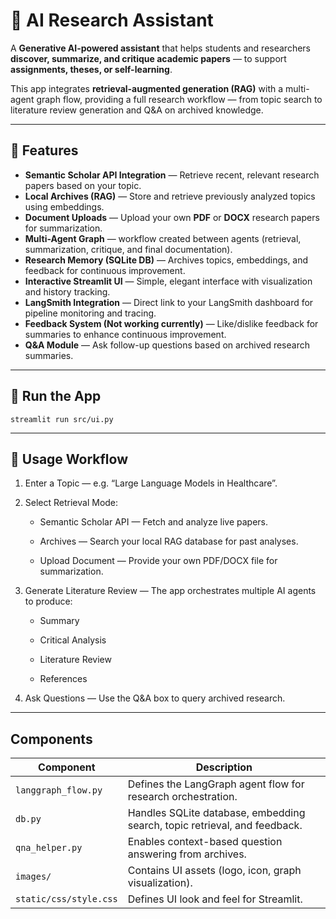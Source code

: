 # 🧠 AI Research Assistant

A **Generative AI-powered assistant** that helps students and researchers **discover, summarize, and critique academic papers** — to support **assignments, theses, or self-learning**.

This app integrates **retrieval-augmented generation (RAG)** with a multi-agent graph flow, providing a full research workflow — from topic search to literature review generation and Q&A on archived knowledge.

---

## 🚀 Features

- **Semantic Scholar API Integration** — Retrieve recent, relevant research papers based on your topic.  
- **Local Archives (RAG)** — Store and retrieve previously analyzed topics using embeddings.  
- **Document Uploads** — Upload your own **PDF** or **DOCX** research papers for summarization.  
- **Multi-Agent Graph** — workflow created between agents (retrieval, summarization, critique, and final documentation).  
- **Research Memory (SQLite DB)** — Archives topics, embeddings, and feedback for continuous improvement.  
- **Interactive Streamlit UI** — Simple, elegant interface with visualization and history tracking.  
- **LangSmith Integration** — Direct link to your LangSmith dashboard for pipeline monitoring and tracing.  
- **Feedback System (Not working currently)** — Like/dislike feedback for summaries to enhance continuous improvement.  
- **Q&A Module** — Ask follow-up questions based on archived research summaries.

---

## 🧪 Run the App

`streamlit run src/ui.py`

---

## 🦉 Usage Workflow

1. Enter a Topic — e.g. “Large Language Models in Healthcare”.

2. Select Retrieval Mode:

    - Semantic Scholar API — Fetch and analyze live papers.

    - Archives — Search your local RAG database for past analyses.

    - Upload Document — Provide your own PDF/DOCX file for summarization.

3. Generate Literature Review — The app orchestrates multiple AI agents to produce:

    - Summary

    - Critical Analysis

    - Literature Review

    - References

4. Ask Questions — Use the Q&A box to query archived research.

---

## Components

| Component | Description |
|------------|-------------|
| `langgraph_flow.py` | Defines the LangGraph agent flow for research orchestration. |
| `db.py` | Handles SQLite database, embedding search, topic retrieval, and feedback. |
| `qna_helper.py` | Enables context-based question answering from archives. |
| `images/` | Contains UI assets (logo, icon, graph visualization). |
| `static/css/style.css` | Defines UI look and feel for Streamlit. |

